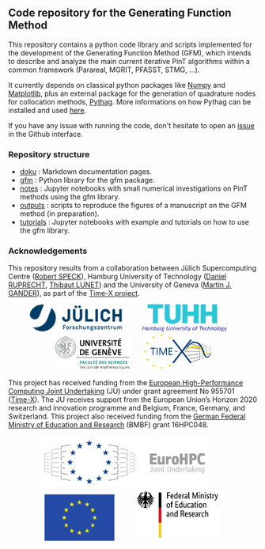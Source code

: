 ## Code repository for the Generating Function Method

This repository contains a python code library and scripts implemented for the development of the Generating Function Method (GFM),
which intends to describe and analyze the main current iterative PinT algorithms within a common framework (Parareal, MGRIT, PFASST, STMG, ...).

It currently depends on classical python packages like [Numpy](https://numpy.org/) and [Matplotlib](https://matplotlib.org/),
plus an external package for the generation of quadrature nodes for collocation methods, [Pythag](https://gitlab.com/tlunet/pythag).
More informations on how Pythag can be installed and used [here](./doku/pythag.md).

If you have any issue with running the code, 
don't hesitate to open an [issue](https://github.com/Parallel-in-Time/gfm/issues) in the Github interface. 

### Repository structure

- [doku](./doku) : Markdown documentation pages.
- [gfm](./gfm) : Python library for the gfm package.
- [notes](./notes) : Jupyter notebooks with small numerical investigations on PinT methods using the gfm library.
- [outputs](./outputs) : scripts to reproduce the figures of a manuscript on the GFM method (in preparation).
- [tutorials](./tutorials) : Jupyter notebooks with example and tutorials on how to use the gfm library.

### Acknowledgements

This repository results from a collaboration between Jülich Supercomputing Centre 
([Robert SPECK](https://www.fz-juelich.de/SharedDocs/Personen/IAS/JSC/EN/staff/speck_r.html)), 
Hamburg University of Technology 
([Daniel RUPRECHT](https://www.mat.tuhh.de/home/druprecht/?homepage_id=druprecht),
[Thibaut LUNET](https://www.mat.tuhh.de/home/tlunet/?homepage_id=tlunet)) 
and the University of Geneva ([Martin J. GANDER](https://www.unige.ch/~gander/)), 
as part of the [Time-X project](https://www.timex-eurohpc.eu/). 

<p align="center">
  <img src="./doku/logo_JSC.jpg" height="55"/> &nbsp;&nbsp;&nbsp;&nbsp;&nbsp;&nbsp;&nbsp;&nbsp;
  <img src="./doku/tuhh-logo.png" height="55"/> &nbsp;&nbsp;&nbsp;&nbsp;
  <img src="./doku/logo_sec-math.png" height="70"/> &nbsp;&nbsp;&nbsp;&nbsp;
  <img src="./doku/LogoTime-X.png" height="75"/>
</p>

This project has received funding from the [European High-Performance Computing Joint Undertaking](https://eurohpc-ju.europa.eu/) (JU)
under grant agreement No 955701 ([Time-X](https://www.timex-eurohpc.eu/)).
The JU receives support from the European Union’s Horizon 2020 research and innovation programme and Belgium, France, Germany, and Switzerland.
This project also received funding from the 
[German Federal Ministry of Education and Research](https://www.bmbf.de/bmbf/en/home/home_node.html) (BMBF) grant 16HPC048.

<p align="center">
  <img src="./doku/EuroHPC.jpg" height="105"/> &nbsp;&nbsp;&nbsp;&nbsp;&nbsp;&nbsp;&nbsp;&nbsp;
  <img src="./doku/logo_eu.png" height="95" /> &nbsp;&nbsp;&nbsp;&nbsp;&nbsp;&nbsp;&nbsp;&nbsp;
  <img src="./doku/BMBF_gefoerdert_2017_en.jpg" height="105" />
</p>

